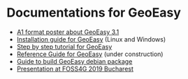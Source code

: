 # Documentations for GeoEasy

- [A1 format poster about GeoEasy 3.1](./GeoEasy31poster.pdf)
- [Installation guide for GeoEasy](./install.pdf)  (Linux and Windows)
- [Step by step tutorial for GeoEasy](./step_by_step.pdf)
- [Reference Guide for GeoEasy](./reference_guide.rst)  (under construction)
- [Guide to build GeoEasy debian package](debian/README.md)
- [Presentation at FOSS4G 2019 Bucharest](https://media.ccc.de/v/bucharest-413-geoeasy-free-surveying-calculations)
